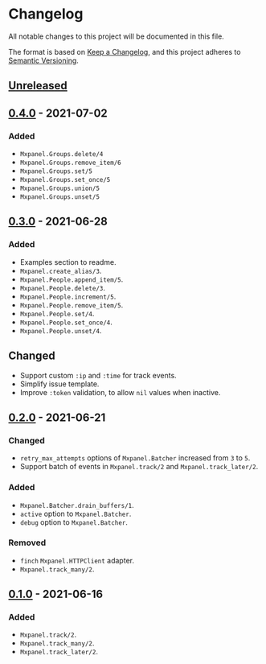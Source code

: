 # Changelog
All notable changes to this project will be documented in this file.

The format is based on [Keep a Changelog](https://keepachangelog.com/en/1.0.0/),
and this project adheres to [Semantic Versioning](https://semver.org/spec/v2.0.0.html).

## [Unreleased]

## [0.4.0] - 2021-07-02

### Added

- `Mxpanel.Groups.delete/4`
- `Mxpanel.Groups.remove_item/6`
- `Mxpanel.Groups.set/5`
- `Mxpanel.Groups.set_once/5`
- `Mxpanel.Groups.union/5`
- `Mxpanel.Groups.unset/5`

## [0.3.0] - 2021-06-28

### Added

- Examples section to readme.
- `Mxpanel.create_alias/3`.
- `Mxpanel.People.append_item/5`.
- `Mxpanel.People.delete/3`.
- `Mxpanel.People.increment/5`.
- `Mxpanel.People.remove_item/5`.
- `Mxpanel.People.set/4`.
- `Mxpanel.People.set_once/4`.
- `Mxpanel.People.unset/4`.

## Changed

- Support custom `:ip` and `:time` for track events.
- Simplify issue template.
- Improve `:token` validation, to allow `nil` values when inactive.

## [0.2.0] - 2021-06-21

### Changed

- `retry_max_attempts` options of `Mxpanel.Batcher` increased from `3` to `5`.
- Support batch of events in `Mxpanel.track/2` and `Mxpanel.track_later/2`.

### Added

- `Mxpanel.Batcher.drain_buffers/1`.
- `active` option to `Mxpanel.Batcher`.
- `debug` option to `Mxpanel.Batcher`.

### Removed

- `finch` `Mxpanel.HTTPClient` adapter.
- `Mxpanel.track_many/2`.

## [0.1.0] - 2021-06-16

### Added

- `Mxpanel.track/2`.
- `Mxpanel.track_many/2`.
- `Mxpanel.track_later/2`.

[Unreleased]: https://github.com/thiamsantos/mxpanel/compare/v0.4.0...HEAD
[0.4.0]: https://github.com/thiamsantos/mxpanel/releases/tag/v0.4.0
[0.3.0]: https://github.com/thiamsantos/mxpanel/releases/tag/v0.3.0
[0.2.0]: https://github.com/thiamsantos/mxpanel/releases/tag/v0.2.0
[0.1.0]: https://github.com/thiamsantos/mxpanel/releases/tag/v0.1.0
